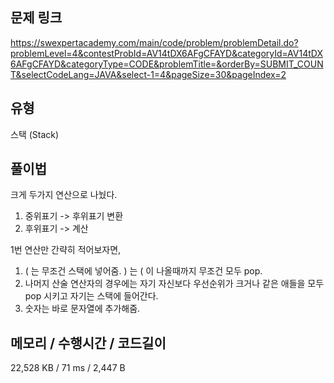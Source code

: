 ## 문제 링크

https://swexpertacademy.com/main/code/problem/problemDetail.do?problemLevel=4&contestProbId=AV14tDX6AFgCFAYD&categoryId=AV14tDX6AFgCFAYD&categoryType=CODE&problemTitle=&orderBy=SUBMIT_COUNT&selectCodeLang=JAVA&select-1=4&pageSize=30&pageIndex=2

## 유형

스택 (Stack)

## 풀이법

크게 두가지 연산으로 나눴다.
1. 중위표기 -> 후위표기 변환
2. 후위표기 -> 계산

1번 연산만 간략히 적어보자면,
1. ( 는 무조건 스택에 넣어줌. ) 는 ( 이 나올때까지 무조건 모두 pop.
2. 나머지 산술 연산자의 경우에는 자기 자신보다 우선순위가 크거나 같은 애들을 모두 pop 시키고 자기는 스택에 들어간다.
3. 숫자는 바로 문자열에 추가해줌.

## 메모리 / 수행시간 / 코드길이

22,528 KB / 71 ms / 2,447 B
